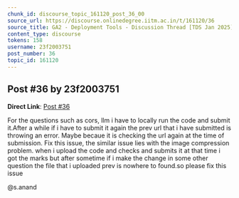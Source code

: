 ```yaml
---
chunk_id: discourse_topic_161120_post_36_00
source_url: https://discourse.onlinedegree.iitm.ac.in/t/161120/36
source_title: GA2 - Deployment Tools - Discussion Thread [TDS Jan 2025]
content_type: discourse
tokens: 158
username: 23f2003751
post_number: 36
topic_id: 161120
---
```


## Post #36 by 23f2003751

**Direct Link**: [Post #36](https://discourse.onlinedegree.iitm.ac.in/t/161120/36)

For the questions such as cors, llm i have to locally run the code and submit it.After a while if i have to submit it again the prev url that i have submitted is throwing an error. Maybe becaue it is checking the url again at the time of submission. Fix this issue, the similar issue lies with the image compression problem. when i upload the code and checks and submits it at that time i got the marks but after sometime if i make the change in some other question the file that i uploaded prev is nowhere to found.so please fix this issue

@s.anand
